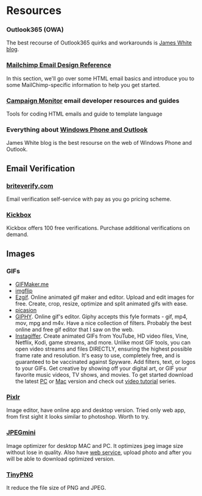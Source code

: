 # Resources

### Outlook365 (OWA)
The best recourse of Outlook365 quirks and workarounds is [James White blog](https://blog.jmwhite.co.uk/2014/07/22/office-365-quirks-for-email-designers/).

### [Mailchimp Email Design Reference](http://templates.mailchimp.com/)
In this section, we'll go over some HTML email basics and introduce you to some MailChimp-specific information to help you get started.

### [Campaign Monitor](https://www.campaignmonitor.com/dev-resources/) email developer resources and guides
Tools for coding HTML emails and guide to template language

### Everything about [Windows Phone and Outlook](https://blog.jmwhite.co.uk/email-development/)
James White blog is the best resourse on the web of Windows Phone and Outlook.

## Email Verification

### [briteverify.com](http://www.briteverify.com/)
Email verification self-service with pay as you go pricing scheme.

### [Kickbox](https://kickbox.io/email-verification)
Kickbox offers 100 free verifications. Purchase additional verifications on demand.


## Images

### GIFs
- [GIFMaker.me](http://gifmaker.me/)
- [imgflip](https://imgflip.com/images-to-gif)
- [Ezgif](http://ezgif.com/). Online animated gif maker and editor. Upload and edit images for free. Create, crop, resize, optimize and split animated gifs with ease.
- [picasion](http://picasion.com/get-photo)
- [GIPHY](http://giphy.com/). Online gif's editor. Giphy accepts this fyle formats - gif, mp4, mov, mpg and m4v. Have a nice collection of filters. Probably the best online and free gif editor that I saw on the web.
- [Instagiffer](http://instagiffer.com/). Create animated GIFs from YouTube, HD video files, Vine, Netflix, Kodi, game streams, and more. Unlike most GIF tools, you can open video streams and files DIRECTLY, ensuring the highest possible frame rate and resolution. It's easy to use, completely free, and is guaranteed to be vaccinated against Spyware. Add filters, text, or logos to your GIFs. Get creative by showing off your digital art, or GIF your favorite music videos, TV shows, and movies. To get started download the latest [PC](http://instagiffer.com/) or [Mac](http://instagiffer.com/) version and check out [video tutorial](https://www.youtube.com/playlist?list=PLAKf1S0sDJDhNbEbIkgBIBqWDrOXzcSUe) series.

### [Pixlr](https://pixlr.com/)
Image editor, have online app and desktop version. Tried only web app, from first sight it looks similar to photoshop. Worth to try.

### [JPEGmini](http://www.jpegmini.com/)
Image optimizer for desktop MAC and PC. It optimizes jpeg image size without lose in quality. Also have [web service](http://www.jpegmini.com/), upload photo and after you will be able to download optimized version.

### [TinyPNG](https://tinypng.com/)
It reduce the file size of PNG and JPEG.
